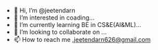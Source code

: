 - 👋 Hi, I’m @jeetendarn
- 👀 I’m interested in coading...
- 🌱 I’m currently learning BE in CS&E(AI&ML)...
- 💞️ I’m looking to collaborate on ...
- 📫 How to reach me .jeetendarn626@gmail.com

<!---
jeetendarn/jeetendarn is a ✨ special ✨ repository because its `README.md` (this file) appears on your GitHub profile.
You can click the Preview link to take a look at your changes.
--->
